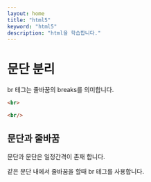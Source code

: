 ```yaml
---
layout: home
title: "html5"
keyword: "html5"
description: "html을 학습합니다."
---
```


# 문단 분리

br 테그는 줄바꿈의 breaks를 의미합니다.

```html
<br>
```

```html
<br/>
```



## 문단과 줄바꿈
문단과 문단은 일정간격이 존재 합니다.

같은 문단 내에서 줄바꿈을 할때 br 테그를 사용합니다.

